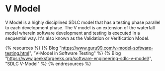# V Model

V Model is a highly disciplined SDLC model that has a testing phase parallel to each development phase. The V model is an extension of the waterfall model wherein software development and testing is executed in a sequential way. It's also known as the Validation or Verification Model.

{% resources %}
  {% Blog "https://www.guru99.com/v-model-software-testing.html", "V-Model in Software Testing" %}
  {% Blog "https://www.geeksforgeeks.org/software-engineering-sdlc-v-model/", "SDLC V-Model" %}
{% endresources %}